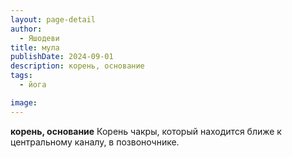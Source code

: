```yaml
---
layout: page-detail
author:
  - Яшодеви
title: мула
publishDate: 2024-09-01
description: корень, основание
tags:
  - йога

image: 
---
```


__корень, основание__
Корень чакры, который находится ближе к центральному каналу, в позвоночнике.

